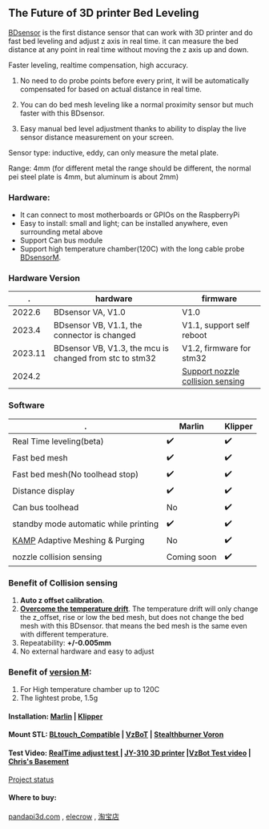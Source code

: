 ##  The Future of 3D printer Bed Leveling

[BDsensor](https://www.pandapi3d.com/bdsensor) is the first distance sensor that can work with 3D printer and do fast bed leveling and adjust z axis in real time.
it can measure the bed distance at any point in real time without moving the z axis up and down.

Faster leveling, realtime compensation, high accuracy.

1. No need to do probe points before every print, it will be automatically compensated for based on actual distance in real time.
 
2. You can do bed mesh leveling like a normal proximity sensor but much faster with this BDsensor.
   
3. Easy manual bed level adjustment thanks to ability to display the live sensor distance measurement on your screen.

Sensor type: inductive, eddy, can only measure the metal plate.

Range: 4mm (for different metal the range should be different, the normal pei steel plate is 4mm, but aluminum is about 2mm)


### Hardware:
* It can connect to most motherboards or GPIOs on the RaspberryPi
* Easy to install:
  small and light; can be installed anywhere, even surrounding metal above
* Support Can bus module
* Support high temperature chamber(120C) with the long cable probe [BDsensorM](https://github.com/markniu/Bed_Distance_sensor/wiki/BDsensor-M).
### Hardware Version
 . | hardware | firmware
--- | --- |---  
2022.6 | BDsensor VA, V1.0 | V1.0  
2023.4 | BDsensor VB, V1.1, the connector is changed | V1.1, support self reboot
2023.11 | BDsensor VB, V1.3, the mcu is changed from stc to stm32 | V1.2, firmware for stm32
2024.2  |              |[Support nozzle collision sensing](https://github.com/markniu/Bed_Distance_sensor/wiki/Collision-sensing)

### Software
 . | Marlin | Klipper
--- | --- |---  
Real Time leveling(beta) |:heavy_check_mark:| :heavy_check_mark:  
Fast bed mesh |:heavy_check_mark:| :heavy_check_mark: 
Fast bed mesh(No toolhead stop)|:heavy_check_mark: | :heavy_check_mark: 
Distance display |:heavy_check_mark: | :heavy_check_mark: 
Can bus toolhead|No | :heavy_check_mark: 
standby mode automatic while printing|:heavy_check_mark: | :heavy_check_mark: 
[KAMP](https://github.com/kyleisah/Klipper-Adaptive-Meshing-Purging) Adaptive Meshing & Purging |No | :heavy_check_mark: 
nozzle collision sensing|Coming soon  | :heavy_check_mark: 

### Benefit of Collision sensing
1.  **Auto z offset calibration**.
2.  [**Overcome the temperature drift**](https://www.pandapi3d.com/post/nozzle-collision-sensing-with-bdsensor).
     The temperature drift will only change the z_offset, rise or low the bed mesh, but does not change the bed mesh with this BDsensor. that means the bed mesh is the same even with different temperature.
3. Repeatability: **+/-0.005mm**
4. No external hardware and easy to adjust

### Benefit of [version M](https://github.com/markniu/Bed_Distance_sensor/wiki/BDsensor-M):

1.  For High temperature chamber up to 120C
2.  The lightest probe, 1.5g


#### Installation: [Marlin](https://github.com/markniu/Bed_Distance_sensor/wiki/Installing-Bed-Distance-Sensor) | [Klipper](https://github.com/markniu/Bed_Distance_sensor/wiki/Installing-for-Klipper) 
#### Mount STL:  [BLtouch_Compatible](https://www.thingiverse.com/thing:6098131) | [VzBoT](https://discord.com/channels/829828765512106054/1163237892957671424) | [Stealthburner Voron](https://www.printables.com/model/831679-lazy-bd-sensor-adapter-for-stealthburner-voron)

#### Test Video: [RealTime adjust test ](https://www.youtube.com/watch?v=yx8pluEu0sg)| [JY-310 3D printer](https://www.youtube.com/clip/UgkxrPdIjlBsYOzUNraIL7HPizCh1WwQllYl) |[VzBot Test video](https://www.youtube.com/watch?v=zmtMjwy1y7U) | [Chris's Basement](https://youtu.be/VDOYYskbxV8?si=JiqrQFHsZcs2zIcD)
 
[Project status](https://hackaday.io/project/185096-0006mm-distance-resolution-sensor-for-3d-printer)

#### Where to buy:
 [pandapi3d.com](https://www.pandapi3d.com) , [elecrow](https://www.elecrow.com/bd-sensor.html) , [淘宝店](https://item.taobao.com/item.htm?spm=a1z10.1-c.w4004-14344044600.5.60a16ff77NRBL5&id=684572042388)

 

